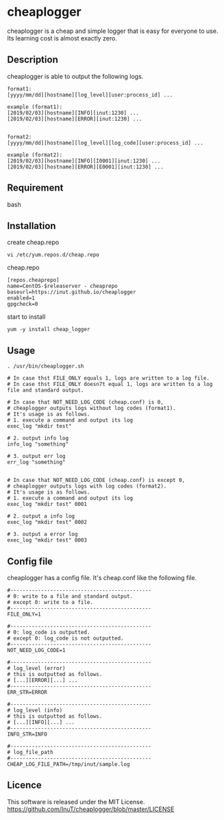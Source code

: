 
# cheaplogger



cheaplogger is a cheap and simple logger that is easy for everyone to use.  
Its learning cost is almost exactly zero.   



## Description
cheaplogger is able to output the following logs.  

    format1:
    [yyyy/mm/dd][hostname][log_level][user:process_id] ...  
    
    example (format1):
    [2019/02/03][hostname][INFO][inut:1230] ...  
    [2019/02/03][hostname][ERROR][inut:1230] ...  
    
    
    format2:
    [yyyy/mm/dd][hostname][log_level][log_code][user:process_id] ...  

    example (format2):   
    [2019/02/03][hostname][INFO][I0001][inut:1230] ...  
    [2019/02/03][hostname][ERROR][E0001][inut:1230] ...  



## Requirement
bash  



## Installation
create cheap.repo  

    vi /etc/yum.repos.d/cheap.repo

   cheap.repo

    [repos.cheaprepo]
    name=CentOS-$releaserver - cheaprepo
    baseurl=https://inut.github.io/cheaplogger
    enabled=1
    gpgcheck=0
    
start to install  

    yum -y install cheap_logger



## Usage
    . /usr/bin/cheaplogger.sh
    
    # In case thst FILE_ONLY equals 1, logs are written to a log file.
    # In case thst FILE_ONLY doesn7t equal 1, logs are written to a log file and standard output.
    
    # In case that NOT_NEED_LOG_CODE (cheap.conf) is 0,
    # cheaplogger outputs logs without log codes (format1).
    # It's usage is as follows.
    # 1. execute a command and output its log
    exec_log "mkdir test"
    
    # 2. output info log
    info_log "something"
    
    # 3. output err log
    err_log "something"
    
    
    # In case that NOT_NEED_LOG_CODE (cheap.conf) is except 0,  
    # cheaplogger outputs logs with log codes (format2).
    # It's usage is as follows.
    # 1. execute a command and output its log
    exec_log "mkdir test" 0001
    
    # 2. output a info log
    exec_log "mkdir test" 0002
    
    # 3. output a error log
    exec_log "mkdir test" 0003
    
    



## Config file
cheaplogger has a config file. It's cheap.conf like the following file.

    #----------------------------------------------
    # 0: write to a file and standard output.
    # except 0: write to a file.
    #----------------------------------------------
    FILE_ONLY=1

    #----------------------------------------------
    # 0: log_code is outputted.
    # except 0: log_code is not outputted.
    #----------------------------------------------
    NOT_NEED_LOG_CODE=1
    
    #----------------------------------------------
    # log_level (error)
    # this is outputted as follows.
    # [...][ERROR][...] ...
    #----------------------------------------------
    ERR_STR=ERROR
    
    #----------------------------------------------
    # log_level (info)
    # this is outputted as follows.
    # [...][INFO][...] ...
    #----------------------------------------------
    INFO_STR=INFO
    
    #----------------------------------------------
    # log_file_path
    #----------------------------------------------
    CHEAP_LOG_FILE_PATH=/tmp/inut/sample.log
    
    

## Licence
This software is released under the MIT License.  
https://github.com/InuT/cheaplogger/blob/master/LICENSE

